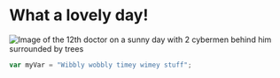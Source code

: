 # What a lovely day!
![Image of the 12th doctor on a sunny day with 2 cybermen behind him surrounded by trees](https://cms.doctorwho.tv/sites/default/files/2022-03/12th%20Doctor%20-%201920x1080.jpg)
```javascript
var myVar = "Wibbly wobbly timey wimey stuff";
```
